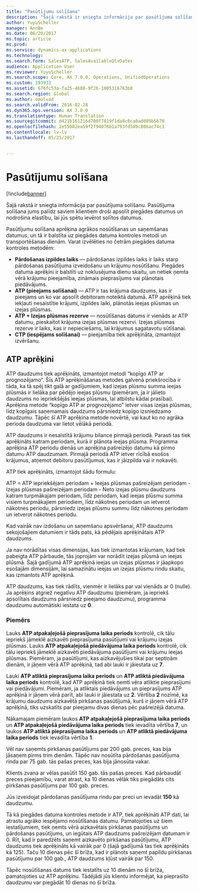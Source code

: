 ```yaml
---
title: "Pasūtījumu solīšana"
description: "Šajā rakstā ir sniegta informācija par pasūtījuma solīšanu. Pasūtījuma solīšana jums palīdz saviem klientiem droši apsolīt piegādes datumus un nodrošina elastību, lai jūs spētu ievērot solītos datumus."
author: YuyuScheller
manager: AnnBe
ms.date: 06/20/2017
ms.topic: article
ms.prod: 
ms.service: dynamics-ax-applications
ms.technology: 
ms.search.form: SalesATP, SalesAvailableDlvDates
audience: Application User
ms.reviewer: YuyuScheller
ms.search.scope: Core, AX 7.0.0, Operations, UnifiedOperations
ms.custom: 193933
ms.assetid: 676fc53a-fa25-4688-9f26-1005316763b8
ms.search.region: Global
ms.author: omulvad
ms.search.validFrom: 2016-02-28
ms.dyn365.ops.version: AX 7.0.0
ms.translationtype: Human Translation
ms.sourcegitcommit: d421b161216d700f7819f1da8c0ca8ad089b5670
ms.openlocfilehash: 2e55082ea59f2f94076b1a793fd589c806ac74c1
ms.contentlocale: lv-lv
ms.lasthandoff: 05/25/2017


---
```


# <a name="order-promising"></a>Pasūtījumu solīšana

[!include[banner](../includes/banner.md)]


Šajā rakstā ir sniegta informācija par pasūtījuma solīšanu. Pasūtījuma solīšana jums palīdz saviem klientiem droši apsolīt piegādes datumus un nodrošina elastību, lai jūs spētu ievērot solītos datumus.

Pasūtījumu solīšana aprēķina agrākos nosūtīšanas un saņemšanas datumus, un tā ir balstīta uz piegādes datuma kontroles metodi un transportēšanas dienām. Varat izvēlēties no četrām piegādes datuma kontroles metodēm:

-   **Pārdošanas izpildes laiks** — pārdošanas izpildes laiks ir laiks starp pārdošanas pasūtījuma izveidošanu un krājumu nosūtīšanu. Piegādes datuma aprēķini ir balstīti uz noklusējuma dienu skaitu, un netiek ņemta vērā krājumu pieejamība, zināmais pieprasījums vai plānotais piedāvājums.
-   **ATP (pieejams solīšanai)** — ATP ir tas krājuma daudzums, kas ir pieejams un ko var apsolīt debitoram noteiktā datumā. ATP aprēķinā tiek iekļauti nesaistītie krājumi, izpildes laiki, plānotās ieejas plūsmas un izejas plūsmas.
-   **ATP + Izejas plūsmas rezerve** — nosūtīšanas datums ir vienāds ar ATP datumu, pieskaitot krājuma izejas plūsmas rezervi. Izejas plūsmas rezerve ir laiks, kas ir nepieciešams, lai krājumus sagatavotu sūtīšanai.
-   **CTP (iespējams solīšanai)** — pieejamība tiek aprēķināta, izmantojot izvēršanu.

## <a name="atp-calculations"></a>ATP aprēķini
ATP daudzums tiek aprēķināts, izmantojot metodi “kopīgo ATP ar prognozējamo”. Šīs ATP aprēķināšanas metodes galvenā priekšrocība ir tāda, ka tā spēj tikt galā ar gadījumiem, kad izejas plūsmu summa ieejas plūsmās ir lielāka par pēdējo ieejas plūsmu (piemēram, ja ir jālieto daudzums no iepriekšējās ieejas plūsmas, lai atbilstu kādai prasībai). Aprēķina metode “kopīgo ATP ar prognozējamo” ietver visas izejas plūsmas, līdz kopīgais saņemamais daudzums pārsniedz kopīgo izsniedzamo daudzumu. Tāpēc šī ATP aprēķina metode novērtē, vai kaut ko no agrāka perioda daudzuma var lietot vēlākā periodā.  

ATP daudzums ir nesaistītā krājumu bilance pirmajā periodā. Parasti tas tiek aprēķināts katram periodam, kurā ir plānota ieejas plūsma. Programma aprēķina ATP periodu dienās un aprēķina pašreizējo datumu kā pirmo datumu ATP daudzumam. Pirmajā periodā ATP ietver rīcībā esošos krājumus, atņemot debitoru pasūtījumus, kas ir jāizpilda vai ir nokavēti.  

ATP tiek aprēķināts, izmantojot šādu formulu:  

ATP = ATP iepriekšējam periodam + Ieejas plūsmas pašreizējam periodam - Izejas plūsmas pašreizējam periodam - Neto izejas plūsmu daudzums katram turpmākajam periodam, līdz periodam, kad ieejas plūsmu summa visiem turpmākajiem periodiem, līdz nākotnes periodam un ietverot nākotnes periodu, pārsniedz izejas plūsmu summu līdz nākotnes periodam un ietverot nākotnes periodu.  

Kad vairāk nav izdošanu un saņemšanu apsvēršanai, ATP daudzums sekojošajiem datumiem ir tāds pats, kā pēdējais aprēķinātais ATP daudzums.  

Ja nav norādītas visas dimensijas, kas tiek izmantotas krājumam, kad tiek pabeigta ATP pārbaude, tās joprojām var norādīt izejas plūsmā un ieejas plūsmā. Šajā gadījumā ATP aprēķinā ieejas un izejas plūsmas ir jāapkopo esošajām dimensijām, lai samazinātu ieejas un izejas plūsmu rindu skaitu, kas izmantots ATP aprēķinā.  

ATP daudzums, kas tiek rādīts, vienmēr ir lielāks par vai vienāds ar 0 (nulle). Ja aprēķins atgriež negatīvu ATP daudzumu (piemēram, ja iepriekš apsolītais daudzums pārsniedz pieejamo daudzumu), programma daudzumu automātiski iestata uz **0**.

### <a name="example"></a>Piemērs

Lauks **ATP atpakaļejošā pieprasījuma laika periods** kontrolē, cik tālu iepriekš jāmeklē aizkavēti pieprasījuma pasūtījumi vai krājumu izejas plūsmas. Lauks **ATP atpakaļejošā piedāvājuma laika periods** kontrolē, cik tālu iepriekš jāmeklē aizkavēti piedāvājuma pasūtījumi vai krājumu ieejas plūsmas. Piemēram, ja pasūtījumi, kas aizkavējušies tikai par septiņām dienām, ir jāņem vērā ATP aprēķinā, tad abi lauki ir jāiestata uz **7**.  

Lauki **ATP atliktā pieprasījuma laika periods** un **ATP atliktā piedāvājuma laika periods** kontrolē, kad ATP aprēķinā tiek ņemti vēra atliktie pieprasījumi vai piedāvājumi. Piemēram, ja atliktais piedāvājums un pieprasījums ATP aprēķinā ir jāņem vērā parīt, abi lauki ir jāiestata uz **2**. Vērtība **2** nozīmē, ka krājumu daudzums aizkavētā pirkšanas pasūtījumā, kurš ir jāņem vērā ATP aprēķinā, tiks uzskatīts par pieejamu divas dienas pēc pašreizējā datuma.  

Nākamajam piemēram laukos **ATP atpakaļejošā pieprasījuma laika periods** un **ATP atpakaļejošā piedāvājuma laika periods** tiek ievadīta vērtība **7**, un laukos **ATP atliktā pieprasījuma laika periods** un **ATP atliktā piedāvājuma laika periods** tiek ievadīta vērtība **1**.  

Vēl nav saņemts pirkšanas pasūtījums par 200 gab. preces, kas bija jāsaņem pirms trim dienām. Tāpēc nav nosūtīta pārdošanas pasūtījuma rinda par 75 gab. tās pašas preces, kas bija jānosūta vakar.  

Klients zvana ar vēlas pasūtīt 150 gab. tās pašas preces. Kad pārbaudāt preces pieejamību, varat atrast, ka 10 dienas vēlāk tiks piegādāts cits pirkšanas pasūtījums par 100 gab. preces.  

Jūs izveidojat pārdošanas pasūtījuma rindu par preci un ievadāt **150** kā daudzumu.  

Tā kā piegādes datuma kontroles metode ir ATP, tiek aprēķināti ATP dati, lai atrastu agrāko iespējamo nosūtīšanas datumu. Pamatojoties uz šiem iestatījumiem, tiek ņemts vērā aizkavētais pirkšanas pasūtījums un pārdošanas pasūtījums, un iegūtais ATP daudzums pašreizējam datumam ir 0. Rīt, kad ir paredzēts saņemt aizkavēto pirkšanas pasūtījumu, ATP daudzums tiek aprēķināts kā vairāk par 0 (šajā gadījumā tas tiek aprēķināts kā 125). Taču 10 dienas pēc šī brīža, kad ir plānots saņemt papildu pirkšanas pasūtījumu par 100 gab., ATP daudzums kļūst vairāk par 150.  

Tāpēc nosūtīšanas datums tiek iestatīts uz 10 dienām no šī brīža, pamatojoties uz ATP aprēķinu. Tādējādi jūs klientu informējat, ka pieprasīto daudzumu var piegādāt 10 dienas no šī brīža.




